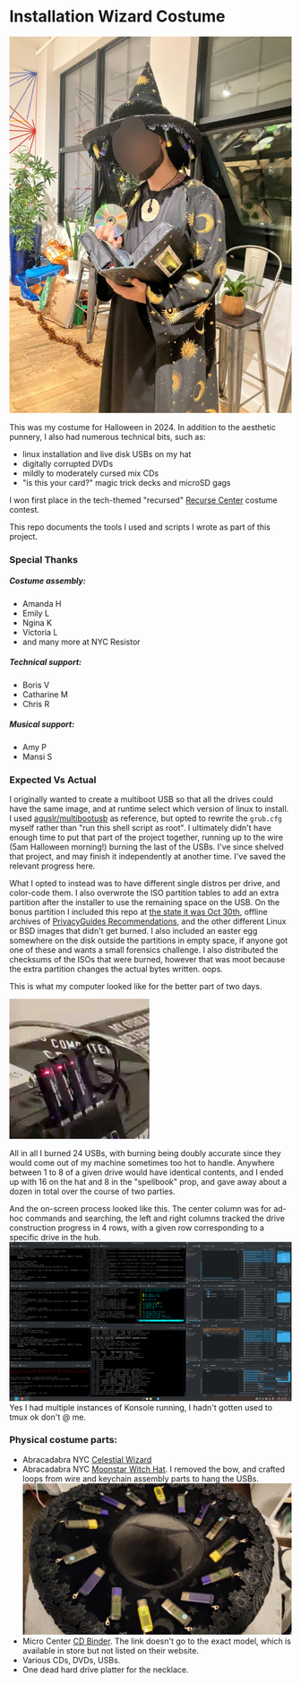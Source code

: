 # Installation Wizard Costume
![person in starry wizard costume with face blurred holding a cd](assets-gh/face-blurred.jpeg)

This was my costume for Halloween in 2024. In addition to the aesthetic punnery, I also had numerous technical bits, such as:
- linux installation and live disk USBs on my hat
- digitally corrupted DVDs
- mildly to moderately cursed mix CDs
- "is this your card?" magic trick decks and microSD gags

I won first place in the tech-themed "recursed" [Recurse Center](https://www.recurse.com/) costume contest.

This repo documents the tools I used and scripts I wrote as part of this project.

### Special Thanks
##### Costume assembly:
- Amanda H
- Emily L
- Ngina K 
- Victoria L
- and many more at NYC Resistor

##### Technical support:
- Boris V
- Catharine M
- Chris R

##### Musical support:
- Amy P
- Mansi S

### Expected Vs Actual
I originally wanted to create a multiboot USB so that all the drives could have the same image, and at runtime select which version of linux to install. I used [aguslr/multibootusb](https://github.com/aguslr/multibootusb) as reference, but opted to rewrite the `grub.cfg` myself rather than "run this shell script as root". I ultimately didn't have enough time to put that part of the project together, running up to the wire (5am Halloween morning!) burning the last of the USBs. I've since shelved that project, and may finish it independently at another time. I've saved the relevant progress here. 

What I opted to instead was to have different single distros per drive, and color-code them. I also overwrote the ISO partition tables to add an extra partition after the installer to use the remaining space on the USB. On the bonus partition I included this repo at [the state it was Oct 30th](https://github.com/izcet/halloween2024/tree/8a9a51566d996483aff84088973a27d337548e61), offline archives of [PrivacyGuides Recommendations](https://www.privacyguides.org/en/tools/), and the other different Linux or BSD images that didn't get burned. I also included an easter egg somewhere on the disk outside the partitions in empty space, if anyone got one of these and wants a small forensics challenge. I also distributed the checksums of the ISOs that were burned, however that was moot because the extra partition changes the actual bytes written. oops.

This is what my computer looked like for the better part of two days.

![animated gif of four USBs blinking in a hub](assets-gh/cropped.gif)

All in all I burned 24 USBs, with burning being doubly accurate since they would come out of my machine sometimes too hot to handle. Anywhere between 1 to 8 of a given drive would have identical contents, and I ended up with 16 on the hat and 8 in the "spellbook" prop, and gave away about a dozen in total over the course of two parties.

And the on-screen process looked like this. The center column was for ad-hoc commands and searching, the left and right columns tracked the drive construction progress in 4 rows, with a given row corresponding to a specific drive in the hub.
![full screen capture showing several terminal shells arranged to line up with file explorer windows, showing file copy progress and commands being run](assets-gh/iso-usb-burning.png)
Yes I had multiple instances of Konsole running, I hadn't gotten used to tmux ok don't @ me.

### Physical costume parts:
- Abracadabra NYC [Celestial Wizard](https://abracadabranyc.com/products/celestial-wizard-robe?_pos=1&_sid=46905e6bd&_ss=r?variant=39636226965666)
- Abracadabra NYC [Moonstar Witch Hat](https://abracadabranyc.com/products/moonstar-witch-hat-w-bow). I removed the bow, and crafted loops from wire and keychain assembly parts to hang the USBs. ![hat with thumbdrives assembled](assets-gh/hat-thumbdrives.jpeg)
- Micro Center [CD Binder](https://www.microcenter.com/product/202530/case-logic-heavy-duty-eva-black-cd-wallet). The link doesn't go to the exact model, which is available in store but not listed on their website.
- Various CDs, DVDs, USBs.
- One dead hard drive platter for the necklace.


